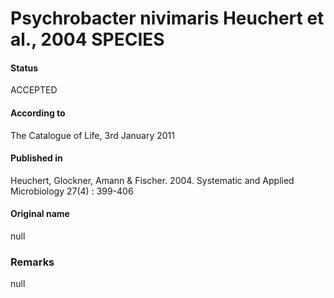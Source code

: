 Psychrobacter nivimaris Heuchert et al., 2004 SPECIES
=======

#### Status
ACCEPTED

#### According to
The Catalogue of Life, 3rd January 2011

#### Published in
Heuchert, Glockner, Amann & Fischer. 2004. Systematic and Applied Microbiology 27(4) : 399-406

#### Original name
null

### Remarks
null